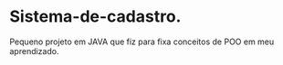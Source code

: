 # Sistema-de-cadastro.
Pequeno projeto em JAVA que fiz para fixa conceitos de POO em meu aprendizado. 
